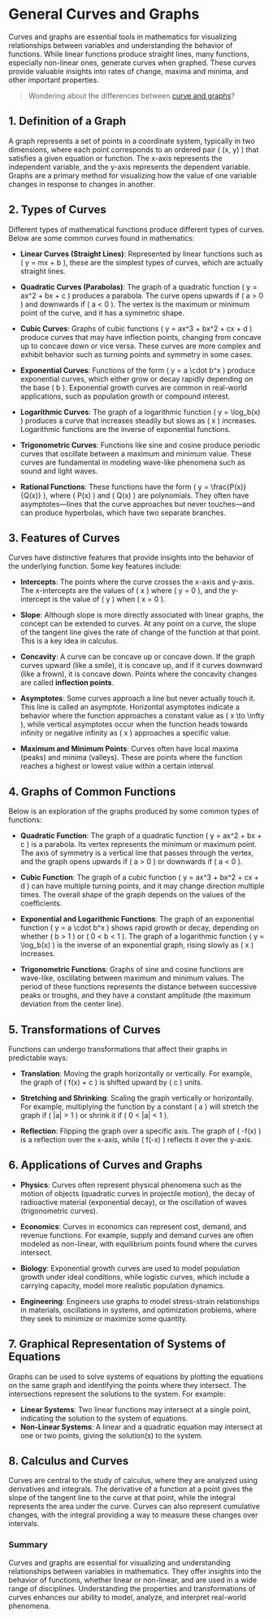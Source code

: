 # General Curves and Graphs

Curves and graphs are essential tools in mathematics for visualizing relationships between variables and understanding the behavior of functions. While linear functions produce straight lines, many functions, especially non-linear ones, generate curves when graphed. These curves provide valuable insights into rates of change, maxima and minima, and other important properties.

>Wondering about the differences between [curve and graphs](../resources/diff-curves-graphs.md)?

## 1. **Definition of a Graph**

A graph represents a set of points in a coordinate system, typically in two dimensions, where each point corresponds to an ordered pair \( (x, y) \) that satisfies a given equation or function. The x-axis represents the independent variable, and the y-axis represents the dependent variable. Graphs are a primary method for visualizing how the value of one variable changes in response to changes in another.

## 2. **Types of Curves**

Different types of mathematical functions produce different types of curves. Below are some common curves found in mathematics:

   - **Linear Curves (Straight Lines)**: Represented by linear functions such as \( y = mx + b \), these are the simplest types of curves, which are actually straight lines.
   
   - **Quadratic Curves (Parabolas)**: The graph of a quadratic function \( y = ax^2 + bx + c \) produces a parabola. The curve opens upwards if \( a > 0 \) and downwards if \( a < 0 \). The vertex is the maximum or minimum point of the curve, and it has a symmetric shape.
   
   - **Cubic Curves**: Graphs of cubic functions \( y = ax^3 + bx^2 + cx + d \) produce curves that may have inflection points, changing from concave up to concave down or vice versa. These curves are more complex and exhibit behavior such as turning points and symmetry in some cases.
   
   - **Exponential Curves**: Functions of the form \( y = a \cdot b^x \) produce exponential curves, which either grow or decay rapidly depending on the base \( b \). Exponential growth curves are common in real-world applications, such as population growth or compound interest.
   
   - **Logarithmic Curves**: The graph of a logarithmic function \( y = \log_b(x) \) produces a curve that increases steadily but slows as \( x \) increases. Logarithmic functions are the inverse of exponential functions.
   
   - **Trigonometric Curves**: Functions like sine and cosine produce periodic curves that oscillate between a maximum and minimum value. These curves are fundamental in modeling wave-like phenomena such as sound and light waves.

   - **Rational Functions**: These functions have the form \( y = \frac{P(x)}{Q(x)} \), where \( P(x) \) and \( Q(x) \) are polynomials. They often have asymptotes—lines that the curve approaches but never touches—and can produce hyperbolas, which have two separate branches.

## 3. **Features of Curves**

Curves have distinctive features that provide insights into the behavior of the underlying function. Some key features include:

   - **Intercepts**: The points where the curve crosses the x-axis and y-axis. The x-intercepts are the values of \( x \) where \( y = 0 \), and the y-intercept is the value of \( y \) when \( x = 0 \).
   
   - **Slope**: Although slope is more directly associated with linear graphs, the concept can be extended to curves. At any point on a curve, the slope of the tangent line gives the rate of change of the function at that point. This is a key idea in calculus.
   
   - **Concavity**: A curve can be concave up or concave down. If the graph curves upward (like a smile), it is concave up, and if it curves downward (like a frown), it is concave down. Points where the concavity changes are called **inflection points**.
   
   - **Asymptotes**: Some curves approach a line but never actually touch it. This line is called an asymptote. Horizontal asymptotes indicate a behavior where the function approaches a constant value as \( x \to \infty \), while vertical asymptotes occur when the function heads towards infinity or negative infinity as \( x \) approaches a specific value.
   
   - **Maximum and Minimum Points**: Curves often have local maxima (peaks) and minima (valleys). These are points where the function reaches a highest or lowest value within a certain interval.

## 4. **Graphs of Common Functions**

Below is an exploration of the graphs produced by some common types of functions:

   - **Quadratic Function**: The graph of a quadratic function \( y = ax^2 + bx + c \) is a parabola. Its vertex represents the minimum or maximum point. The axis of symmetry is a vertical line that passes through the vertex, and the graph opens upwards if \( a > 0 \) or downwards if \( a < 0 \).

   - **Cubic Function**: The graph of a cubic function \( y = ax^3 + bx^2 + cx + d \) can have multiple turning points, and it may change direction multiple times. The overall shape of the graph depends on the values of the coefficients.

   - **Exponential and Logarithmic Functions**: The graph of an exponential function \( y = a \cdot b^x \) shows rapid growth or decay, depending on whether \( b > 1 \) or \( 0 < b < 1 \). The graph of a logarithmic function \( y = \log_b(x) \) is the inverse of an exponential graph, rising slowly as \( x \) increases.

   - **Trigonometric Functions**: Graphs of sine and cosine functions are wave-like, oscillating between maximum and minimum values. The period of these functions represents the distance between successive peaks or troughs, and they have a constant amplitude (the maximum deviation from the center line).

## 5. **Transformations of Curves**

Functions can undergo transformations that affect their graphs in predictable ways:
   
   - **Translation**: Moving the graph horizontally or vertically. For example, the graph of \( f(x) + c \) is shifted upward by \( c \) units.
   
   - **Stretching and Shrinking**: Scaling the graph vertically or horizontally. For example, multiplying the function by a constant \( a \) will stretch the graph if \( |a| > 1 \) or shrink it if \( 0 < |a| < 1 \).
   
   - **Reflection**: Flipping the graph over a specific axis. The graph of \( -f(x) \) is a reflection over the x-axis, while \( f(-x) \) reflects it over the y-axis.

## 6. **Applications of Curves and Graphs**

   - **Physics**: Curves often represent physical phenomena such as the motion of objects (quadratic curves in projectile motion), the decay of radioactive material (exponential decay), or the oscillation of waves (trigonometric curves).
   
   - **Economics**: Curves in economics can represent cost, demand, and revenue functions. For example, supply and demand curves are often modeled as non-linear, with equilibrium points found where the curves intersect.
   
   - **Biology**: Exponential growth curves are used to model population growth under ideal conditions, while logistic curves, which include a carrying capacity, model more realistic population dynamics.
   
   - **Engineering**: Engineers use graphs to model stress-strain relationships in materials, oscillations in systems, and optimization problems, where they seek to minimize or maximize some quantity.

## 7. **Graphical Representation of Systems of Equations**

Graphs can be used to solve systems of equations by plotting the equations on the same graph and identifying the points where they intersect. The intersections represent the solutions to the system. For example:
   - **Linear Systems**: Two linear functions may intersect at a single point, indicating the solution to the system of equations.
   - **Non-Linear Systems**: A linear and a quadratic equation may intersect at one or two points, giving the solution(s) to the system.

## 8. **Calculus and Curves**

Curves are central to the study of calculus, where they are analyzed using derivatives and integrals. The derivative of a function at a point gives the slope of the tangent line to the curve at that point, while the integral represents the area under the curve. Curves can also represent cumulative changes, with the integral providing a way to measure these changes over intervals.

### Summary

Curves and graphs are essential for visualizing and understanding relationships between variables in mathematics. They offer insights into the behavior of functions, whether linear or non-linear, and are used in a wide range of disciplines. Understanding the properties and transformations of curves enhances our ability to model, analyze, and interpret real-world phenomena.